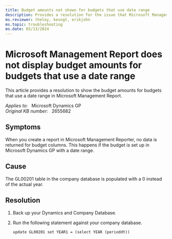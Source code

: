 ```yaml
---
title: Budget amounts not shown for budgets that use date range
description: Provides a resolution for the issue that Microsoft Management Report does not show budget amounts for budgets that use a date range.
ms.reviewer: theley, kevogt, erikjohn
ms.topic: troubleshooting
ms.date: 03/13/2024
---
```

# Microsoft Management Report does not display budget amounts for budgets that use a date range

This article provides a resolution to show the budget amounts for budgets that use a date range in Microsoft Management Report.

_Applies to:_ &nbsp; Microsoft Dynamics GP  
_Original KB number:_ &nbsp; 2655682

## Symptoms

When you create a report in Microsoft Management Reporter, no data is returned for budget columns. This happens if the budget is set up in Microsoft Dynamics GP with a date range.

## Cause

The GL00201 table in the company database is populated with a 0 instead of the actual year.

## Resolution

1. Back up your Dynamics and Company Database.
2. Run the following statement against your company database.

    ```console
    update GL00201 set YEAR1 = (select YEAR (perioddt))
    ```

